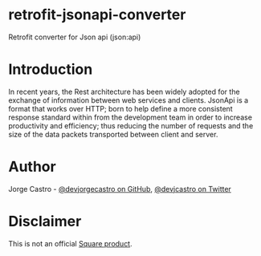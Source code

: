 # retrofit-jsonapi-converter
Retrofit converter for Json api (json:api)

# Introduction
In recent years, the Rest architecture has been widely adopted for the exchange of information between web services and clients.
JsonApi is a format that works over HTTP; born to help define a more consistent response standard within
from the development team in order to increase productivity and efficiency; thus reducing the number of requests and
the size of the data packets transported between client and server.

# Author
Jorge Castro - [@devjorgecastro on GitHub](https://github.com/devjorgecastro), [@devjcastro on Twitter](https://twitter.com/devjcastro)

# Disclaimer
This is not an official [Square product](https://square.github.io/).
